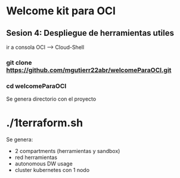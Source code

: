 # Welcome kit para OCI

## Sesion 4: Despliegue de herramientas utiles

ir a consola OCI --> Cloud-Shell

### git clone https://github.com/mgutierr22abr/welcomeParaOCI.git
### cd welcomeParaOCI
Se genera directorio con el proyecto

# ./1terraform.sh
Se genera:

- 2 compartments (herramientas y sandbox)
- red herramientas
- autonomous DW usage
- cluster kubernetes con 1 nodo



